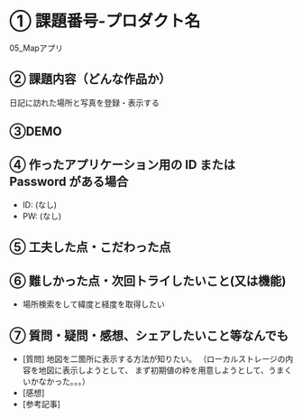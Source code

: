 # ① 課題番号-プロダクト名
05_Mapアプリ
## ② 課題内容（どんな作品か）
日記に訪れた場所と写真を登録・表示する
## ③DEMO
## ④ 作ったアプリケーション用の ID または Password がある場合
- ID: (なし)
- PW: (なし)
## ⑤ 工夫した点・こだわった点

## ⑥ 難しかった点・次回トライしたいこと(又は機能)
- 場所検索をして緯度と経度を取得したい
## ⑦ 質問・疑問・感想、シェアしたいこと等なんでも
- [質問]
地図を二箇所に表示する方法が知りたい。
（ローカルストレージの内容を地図に表示しようとして、
まず初期値の枠を用意しようとして、うまくいかなかった。。。）
- [感想]
- [参考記事]
